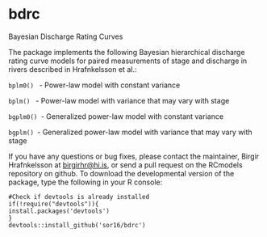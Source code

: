 # bdrc
Bayesian Discharge Rating Curves

The package implements the following Bayesian hierarchical discharge rating curve models for paired measurements of stage and discharge in rivers described in Hrafnkelsson et al.:

```bplm0() ``` - Power-law model with constant variance 

```bplm() ``` - Power-law model with variance that may vary with stage

```bgplm0() ```- Generalized power-law model with constant variance 

```bgplm() ```- Generalized power-law model with variance that may vary with stage

If you have any questions or bug fixes, please contact the maintainer, Birgir Hrafnkelsson at birgirhr@hi.is, or send a pull request on the RCmodels repository on github. To download the developmental version of the package, type the following in your R console:
```
#Check if devtools is already installed
if(!require("devtools")){
install.packages('devtools')
}
devtools::install_github('sor16/bdrc')
```
